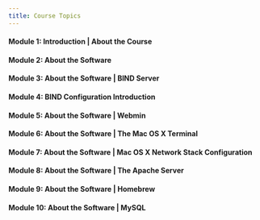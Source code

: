 ```yaml
---
title: Course Topics
---
```


#### Module 1: Introduction | About the Course

#### Module 2: About the Software

#### Module 3: About the Software | BIND Server

#### Module 4: BIND Configuration Introduction

#### Module 5: About the Software | Webmin

#### Module 6: About the Software | The Mac OS X Terminal

#### Module 7: About the Software | Mac OS X Network Stack Configuration

#### Module 8: About the Software | The Apache Server

#### Module 9: About the Software | Homebrew

#### Module 10: About the Software | MySQL

